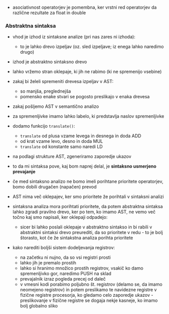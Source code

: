 - asociativnost operatorjev je pomembna, ker vrstni red operatorjev da različne rezultate za float in double

### Abstraktna sintaksa
- vhod je izhod iz sintaksne analize (pri nas zares ni izhoda):
	- to je lahko drevo izpeljav (oz. sled izpeljave; iz enega lahko naredimo drugo)
- izhod je abstraktno sintaksno drevo
- lahko vržemo stran oklepaje, ki jih ne rabimo (ki ne spremenijo vsebine)
- zakaj bi želeli spremeniti drevesa izpeljav v AST:
	- so manjša, preglednejša
	- pomensko enake stvari se pogosto preslikajo v enaka drevesa

- zakaj pošljemo AST v semantično analizo
- za spremenljivke imamo lahko labelo, ki predstavlja naslov spremenljivke

- dodamo funkcijo `translate()`:
	- `translate` od plusa vzame levega in desnega in doda ADD
	- od krat vzame levo, desno in doda MUL
	- `translate` od konstante samo naredi LD
- na podlagi strukture AST, zgeneriramo zaporedje ukazov

- to da mi sintaksa pove, kaj bom naprej delal, je **sintaksno usmerjeno prevajanje**
- če med sintaksno analizo ne bomo imeli porihtane prioritete operatorjev, bomo dobili drugačen (napačen) prevod
- AST nima več oklepajev, ker smo prioritete že porihtali v sintaksni analizi
- sintaksna analiza mora porihtati prioritete, da potem abstraktna sintaksa lahko zgradi pravilno drevo, ker po tem, ko imamo AST, ne vemo več točno kaj smo napisali, ker oklepaji odpadejo:
	- sicer bi lahko poslali oklepaje v abstraktno sintakso in bi rabili v abstraktni sintaksi drevo preurediti, da so prioritete v redu - to je bolj štorasto, kot če že sintakstna analiza porihta prioritete

- kako narediti boljši sistem dodeljevanja registrov:
	- na začetku ni nujno, da so vsi registri prosti
	- lahko jih je premalo prostih
	- lahko si hranimo množico prostih registrov, vsakič ko damo spremenljivko gor, naredimo PUSH na sklad
	- prevajalnik izraz pogleda precej od daleč
	- v vmesni kodi porabimo poljubno št. registrov (delamo se, da imamo neomejeno registrov) in potem preslikamo te navidezne registre v fizične registre procesorja, ko gledamo celo zaporedje ukazov - preslikovanje v fizične registre se dogaja nekje kasneje, ko imamo bolj globalno sliko